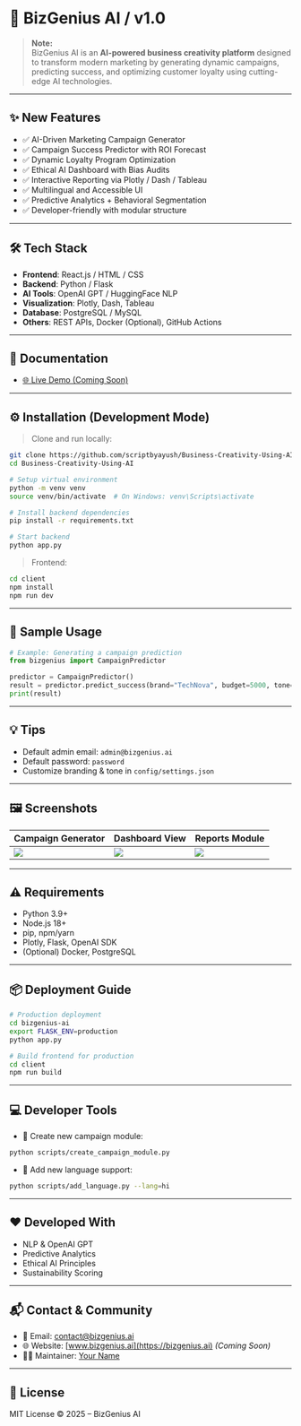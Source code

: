 # 🚀 BizGenius AI / v1.0

> **Note:**  
> BizGenius AI is an **AI-powered business creativity platform** designed to transform modern marketing by generating dynamic campaigns, predicting success, and optimizing customer loyalty using cutting-edge AI technologies.

---

## ✨ New Features

* ✅ AI-Driven Marketing Campaign Generator  
* ✅ Campaign Success Predictor with ROI Forecast  
* ✅ Dynamic Loyalty Program Optimization  
* ✅ Ethical AI Dashboard with Bias Audits  
* ✅ Interactive Reporting via Plotly / Dash / Tableau  
* ✅ Multilingual and Accessible UI  
* ✅ Predictive Analytics + Behavioral Segmentation  
* ✅ Developer-friendly with modular structure  

---

## 🛠️ Tech Stack

* **Frontend**: React.js / HTML / CSS  
* **Backend**: Python / Flask  
* **AI Tools**: OpenAI GPT / HuggingFace NLP  
* **Visualization**: Plotly, Dash, Tableau  
* **Database**: PostgreSQL / MySQL  
* **Others**: REST APIs, Docker (Optional), GitHub Actions  

---

## 📄 Documentation
  
* [🌐 Live Demo (Coming Soon)](#)  
  

---

## ⚙️ Installation (Development Mode)

> Clone and run locally:

```bash
git clone https://github.com/scriptbyayush/Business-Creativity-Using-AI.git
cd Business-Creativity-Using-AI

# Setup virtual environment
python -m venv venv
source venv/bin/activate  # On Windows: venv\Scripts\activate

# Install backend dependencies
pip install -r requirements.txt

# Start backend
python app.py
```

> Frontend:

```bash
cd client
npm install
npm run dev
```

---

## 🧪 Sample Usage

```python
# Example: Generating a campaign prediction
from bizgenius import CampaignPredictor

predictor = CampaignPredictor()
result = predictor.predict_success(brand="TechNova", budget=5000, tone="youthful")
print(result)
```

---

## 💡 Tips

* Default admin email: `admin@bizgenius.ai`  
* Default password: `password`  
* Customize branding & tone in `config/settings.json`  

---

## 🖼️ Screenshots

| Campaign Generator     | Dashboard View         | Reports Module         |
| ---------------------- | ---------------------- | ---------------------- |
| ![](screenshots/1.png) | ![](screenshots/2.png) | ![](screenshots/3.png) |

---

## ⚠️ Requirements

* Python 3.9+  
* Node.js 18+  
* pip, npm/yarn  
* Plotly, Flask, OpenAI SDK  
* (Optional) Docker, PostgreSQL  

---

## 📦 Deployment Guide

```bash
# Production deployment
cd bizgenius-ai
export FLASK_ENV=production
python app.py

# Build frontend for production
cd client
npm run build
```

---

## 💻 Developer Tools

* 🧰 Create new campaign module:

```bash
python scripts/create_campaign_module.py
```

* 🧩 Add new language support:

```bash
python scripts/add_language.py --lang=hi
```

---

## ❤️ Developed With

* NLP & OpenAI GPT  
* Predictive Analytics  
* Ethical AI Principles  
* Sustainability Scoring  

---

## 📬 Contact & Community

* 📧 Email: [contact@bizgenius.ai](mailto:contact@bizgenius.ai)  
* 🌐 Website: [www.bizgenius.ai](https://bizgenius.ai) *(Coming Soon)*  
* 🧑‍💻 Maintainer: [Your Name](https://github.com/YOUR_USERNAME)  

---

## 📢 License

MIT License © 2025 – BizGenius AI
